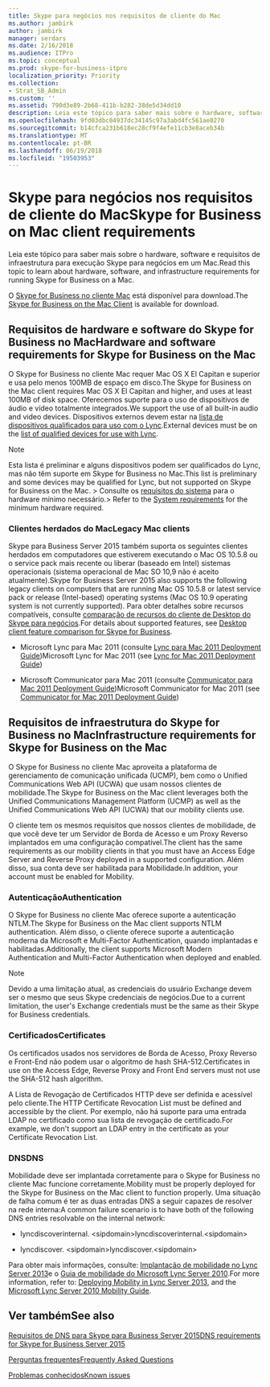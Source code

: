 ```yaml
---
title: Skype para negócios nos requisitos de cliente do Mac
ms.author: jambirk
author: jambirk
manager: serdars
ms.date: 2/16/2018
ms.audience: ITPro
ms.topic: conceptual
ms.prod: skype-for-business-itpro
localization_priority: Priority
ms.collection:
- Strat_SB_Admin
ms.custom: ''
ms.assetid: 790d3e89-2b68-411b-b282-38de5d34dd10
description: Leia este tópico para saber mais sobre o hardware, software e requisitos de infraestrutura para execução Skype para negócios em um Mac.
ms.openlocfilehash: 9fd03dbc04937dc34145c97a3abd4fc561ae0270
ms.sourcegitcommit: b14cfca231b618ec28cf9f4efe11cb3e8aceb34b
ms.translationtype: MT
ms.contentlocale: pt-BR
ms.lasthandoff: 06/19/2018
ms.locfileid: "19503953"
---
```

# <a name="skype-for-business-on-mac-client-requirements"></a><span data-ttu-id="74bd4-103">Skype para negócios nos requisitos de cliente do Mac</span><span class="sxs-lookup"><span data-stu-id="74bd4-103">Skype for Business on Mac client requirements</span></span>
 
<span data-ttu-id="74bd4-104">Leia este tópico para saber mais sobre o hardware, software e requisitos de infraestrutura para execução Skype para negócios em um Mac.</span><span class="sxs-lookup"><span data-stu-id="74bd4-104">Read this topic to learn about hardware, software, and infrastructure requirements for running Skype for Business on a Mac.</span></span>
  
<span data-ttu-id="74bd4-105">O [Skype for Business no cliente Mac](https://products.office.com/en-us/skype-for-business/download-app?tab=tabs-3#Mac) está disponível para download.</span><span class="sxs-lookup"><span data-stu-id="74bd4-105">The [Skype for Business on the Mac Client](https://products.office.com/en-us/skype-for-business/download-app?tab=tabs-3#Mac) is available for download.</span></span>
  
## <a name="hardware-and-software-requirements-for-skype-for-business-on-the-mac"></a><span data-ttu-id="74bd4-106">Requisitos de hardware e software do Skype for Business no Mac</span><span class="sxs-lookup"><span data-stu-id="74bd4-106">Hardware and software requirements for Skype for Business on the Mac</span></span>

<span data-ttu-id="74bd4-107">O Skype for Business no cliente Mac requer Mac OS X El Capitan e superior e usa pelo menos 100MB de espaço em disco.</span><span class="sxs-lookup"><span data-stu-id="74bd4-107">The Skype for Business on the Mac client requires Mac OS X El Capitan and higher, and uses at least 100MB of disk space.</span></span> <span data-ttu-id="74bd4-108">Oferecemos suporte para o uso de dispositivos de áudio e vídeo totalmente integrados.</span><span class="sxs-lookup"><span data-stu-id="74bd4-108">We support the use of all built-in audio and video devices.</span></span> <span data-ttu-id="74bd4-109">Dispositivos externos devem estar na [lista de dispositivos qualificados para uso com o Lync](https://go.microsoft.com/fwlink/p/?LinkId=798223).</span><span class="sxs-lookup"><span data-stu-id="74bd4-109">External devices must be on the [list of qualified devices for use with Lync](https://go.microsoft.com/fwlink/p/?LinkId=798223).</span></span> 
  
> [!NOTE]
> <span data-ttu-id="74bd4-110">Esta lista é preliminar e alguns dispositivos podem ser qualificados do Lync, mas não têm suporte em Skype for Business no Mac.</span><span class="sxs-lookup"><span data-stu-id="74bd4-110">This list is preliminary and some devices may be qualified for Lync, but not supported on Skype for Business on the Mac.</span></span> <span data-ttu-id="74bd4-111">> Consulte os [requisitos do sistema](https://products.office.com/en-us/office-system-requirements) para o hardware mínimo necessário.</span><span class="sxs-lookup"><span data-stu-id="74bd4-111">> Refer to the [System requirements](https://products.office.com/en-us/office-system-requirements) for the minimum hardware required.</span></span>
  
### <a name="legacy-mac-clients"></a><span data-ttu-id="74bd4-112">Clientes herdados do Mac</span><span class="sxs-lookup"><span data-stu-id="74bd4-112">Legacy Mac clients</span></span>

<span data-ttu-id="74bd4-113">Skype para Business Server 2015 também suporta os seguintes clientes herdados em computadores que estiverem executando o Mac OS 10.5.8 ou o service pack mais recente ou liberar (baseado em Intel) sistemas operacionais (sistema operacional de Mac SO 10,9 não é aceito atualmente).</span><span class="sxs-lookup"><span data-stu-id="74bd4-113">Skype for Business Server 2015 also supports the following legacy clients on computers that are running Mac OS 10.5.8 or latest service pack or release (Intel-based) operating systems (Mac OS 10.9 operating system is not currently supported).</span></span> <span data-ttu-id="74bd4-114">Para obter detalhes sobre recursos compatíveis, consulte [comparação de recursos do cliente de Desktop do Skype para negócios](desktop-feature-comparison.md).</span><span class="sxs-lookup"><span data-stu-id="74bd4-114">For details about supported features, see [Desktop client feature comparison for Skype for Business](desktop-feature-comparison.md).</span></span>
  
- <span data-ttu-id="74bd4-115">Microsoft Lync para Mac 2011 (consulte [Lync para Mac 2011 Deployment Guide](https://go.microsoft.com/fwlink/p/?LinkId=268786))</span><span class="sxs-lookup"><span data-stu-id="74bd4-115">Microsoft Lync for Mac 2011 (see [Lync for Mac 2011 Deployment Guide](https://go.microsoft.com/fwlink/p/?LinkId=268786))</span></span>
    
- <span data-ttu-id="74bd4-116">Microsoft Communicator para Mac 2011 (consulte [Communicator para Mac 2011 Deployment Guide](https://go.microsoft.com/fwlink/p/?LinkId=268787))</span><span class="sxs-lookup"><span data-stu-id="74bd4-116">Microsoft Communicator for Mac 2011 (see [Communicator for Mac 2011 Deployment Guide](https://go.microsoft.com/fwlink/p/?LinkId=268787))</span></span>
    
## <a name="infrastructure-requirements-for-skype-for-business-on-the-mac"></a><span data-ttu-id="74bd4-117">Requisitos de infraestrutura do Skype for Business no Mac</span><span class="sxs-lookup"><span data-stu-id="74bd4-117">Infrastructure requirements for Skype for Business on the Mac</span></span>
<span data-ttu-id="74bd4-118"><a name="Infrastructure"> </a></span><span class="sxs-lookup"><span data-stu-id="74bd4-118"></span></span>

<span data-ttu-id="74bd4-119">O Skype for Business no cliente Mac aproveita a plataforma de gerenciamento de comunicação unificada (UCMP), bem como o Unified Communications Web API (UCWA) que usam nossos clientes de mobilidade.</span><span class="sxs-lookup"><span data-stu-id="74bd4-119">The Skype for Business on the Mac client leverages both the Unified Communications Management Platform (UCMP) as well as the Unified Communications Web API (UCWA) that our mobility clients use.</span></span>
  
<span data-ttu-id="74bd4-120">O cliente tem os mesmos requisitos que nossos clientes de mobilidade, de que você deve ter um Servidor de Borda de Acesso e um Proxy Reverso implantados em uma configuração compatível.</span><span class="sxs-lookup"><span data-stu-id="74bd4-120">The client has the same requirements as our mobility clients in that you must have an Access Edge Server and Reverse Proxy deployed in a supported configuration.</span></span> <span data-ttu-id="74bd4-121">Além disso, sua conta deve ser habilitada para Mobilidade.</span><span class="sxs-lookup"><span data-stu-id="74bd4-121">In addition, your account must be enabled for Mobility.</span></span>
  
### <a name="authentication"></a><span data-ttu-id="74bd4-122">Autenticação</span><span class="sxs-lookup"><span data-stu-id="74bd4-122">Authentication</span></span>

<span data-ttu-id="74bd4-123">O Skype for Business no cliente Mac oferece suporte a autenticação NTLM.</span><span class="sxs-lookup"><span data-stu-id="74bd4-123">The Skype for Business on the Mac client supports NTLM authentication.</span></span> <span data-ttu-id="74bd4-124">Além disso, o cliente oferece suporte a autenticação moderna da Microsoft e Multi-Factor Authentication, quando implantadas e habilitadas.</span><span class="sxs-lookup"><span data-stu-id="74bd4-124">Additionally, the client supports Microsoft Modern Authentication and Multi-Factor Authentication when deployed and enabled.</span></span>
  
> [!NOTE]
> <span data-ttu-id="74bd4-125">Devido a uma limitação atual, as credenciais do usuário Exchange devem ser o mesmo que seus Skype credenciais de negócios.</span><span class="sxs-lookup"><span data-stu-id="74bd4-125">Due to a current limitation, the user's Exchange credentials must be the same as their Skype for Business credentials.</span></span> 
  
### <a name="certificates"></a><span data-ttu-id="74bd4-126">Certificados</span><span class="sxs-lookup"><span data-stu-id="74bd4-126">Certificates</span></span>

<span data-ttu-id="74bd4-127">Os certificados usados nos servidores de Borda de Acesso, Proxy Reverso e Front-End não podem usar o algoritmo de hash SHA-512.</span><span class="sxs-lookup"><span data-stu-id="74bd4-127">Certificates in use on the Access Edge, Reverse Proxy and Front End servers must not use the SHA-512 hash algorithm.</span></span>
  
<span data-ttu-id="74bd4-128">A Lista de Revogação de Certificados HTTP deve ser definida e acessível pelo cliente.</span><span class="sxs-lookup"><span data-stu-id="74bd4-128">The HTTP Certificate Revocation List must be defined and accessible by the client.</span></span> <span data-ttu-id="74bd4-129">Por exemplo, não há suporte para uma entrada LDAP no certificado como sua lista de revogação de certificado.</span><span class="sxs-lookup"><span data-stu-id="74bd4-129">For example, we don't support an LDAP entry in the certificate as your Certificate Revocation List.</span></span>
  
### <a name="dns"></a><span data-ttu-id="74bd4-130">DNS</span><span class="sxs-lookup"><span data-stu-id="74bd4-130">DNS</span></span>

<span data-ttu-id="74bd4-131">Mobilidade deve ser implantada corretamente para o Skype for Business no cliente Mac funcione corretamente.</span><span class="sxs-lookup"><span data-stu-id="74bd4-131">Mobility must be properly deployed for the Skype for Business on the Mac client to function properly.</span></span> <span data-ttu-id="74bd4-132">Uma situação de falha comum é ter as duas entradas DNS a seguir capazes de resolver na rede interna:</span><span class="sxs-lookup"><span data-stu-id="74bd4-132">A common failure scenario is to have both of the following DNS entries resolvable on the internal network:</span></span>
  
- <span data-ttu-id="74bd4-133">lyncdiscoverinternal. \<sipdomain\></span><span class="sxs-lookup"><span data-stu-id="74bd4-133">lyncdiscoverinternal.\<sipdomain\></span></span>
    
- <span data-ttu-id="74bd4-134">lyncdiscover. \<sipdomain\></span><span class="sxs-lookup"><span data-stu-id="74bd4-134">lyncdiscover.\<sipdomain\></span></span>
    
<span data-ttu-id="74bd4-135">Para obter mais informações, consulte: [Implantação de mobilidade no Lync Server 2013](https://go.microsoft.com/fwlink/p/?LinkId=798224)e o [Guia de mobilidade do Microsoft Lync Server 2010](https://go.microsoft.com/fwlink//p/?LinkId=798226).</span><span class="sxs-lookup"><span data-stu-id="74bd4-135">For more information, refer to: [Deploying Mobility in Lync Server 2013](https://go.microsoft.com/fwlink/p/?LinkId=798224), and the [Microsoft Lync Server 2010 Mobility Guide](https://go.microsoft.com/fwlink//p/?LinkId=798226).</span></span>
  
## <a name="see-also"></a><span data-ttu-id="74bd4-136">Ver também</span><span class="sxs-lookup"><span data-stu-id="74bd4-136">See also</span></span>
<span data-ttu-id="74bd4-137"><a name="Infrastructure"> </a></span><span class="sxs-lookup"><span data-stu-id="74bd4-137"></span></span>

[<span data-ttu-id="74bd4-138">Requisitos de DNS para Skype para Business Server 2015</span><span class="sxs-lookup"><span data-stu-id="74bd4-138">DNS requirements for Skype for Business Server 2015</span></span>](../../plan-your-deployment/network-requirements/dns.md)

[<span data-ttu-id="74bd4-139">Perguntas frequentes</span><span class="sxs-lookup"><span data-stu-id="74bd4-139">Frequently Asked Questions</span></span>](https://go.microsoft.com/fwlink/p/?LinkId=798227)
  
[<span data-ttu-id="74bd4-140">Problemas conhecidos</span><span class="sxs-lookup"><span data-stu-id="74bd4-140">Known issues </span></span>](https://go.microsoft.com/fwlink/p/?LinkId=798228)